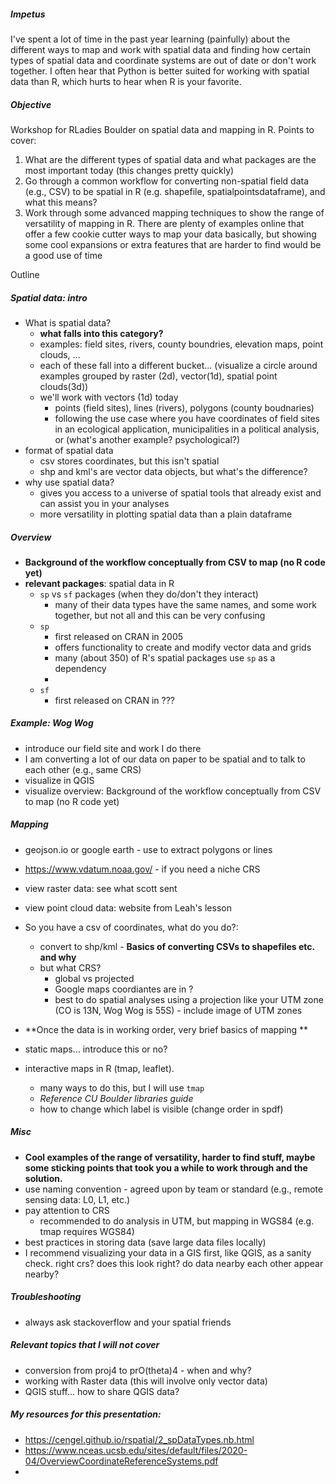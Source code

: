 ##### Impetus 
I've spent a lot of time in the past year learning (painfully) about the different ways to map and work with spatial data and finding how certain types of spatial data and coordinate systems are out of date or don't work together. I often hear that Python is better suited for working with spatial data than R, which hurts to hear when R is your favorite.  

##### Objective
Workshop for RLadies Boulder on spatial data and mapping in R. Points to cover:  
1. What are the different types of spatial data and what packages are the most important today (this changes pretty quickly)  
2. Go through a common workflow for converting non-spatial field data (e.g., CSV) to be spatial in R (e.g. shapefile, spatialpointsdataframe), and what this means?  
3. Work through some advanced mapping techniques to show the range of versatility of mapping in R. There are plenty of examples online that offer a few cookie cutter ways to map your data basically, but showing some cool expansions or extra features that are harder to find would be a good use of time  

Outline  

##### Spatial data: intro  
* What is spatial data?
  * **what falls into this category?**
  * examples: field sites, rivers, county boundries, elevation maps, point clouds, ...
  * each of these fall into a different bucket... (visualize a circle around examples grouped by raster (2d), vector(1d), spatial point clouds(3d)) 
  * we'll work with vectors (1d) today
    * points (field sites), lines (rivers), polygons (county boudnaries)
    * following the use case where you have coordinates of field sites in an ecological application, municipalities in a political analysis, or (what's another example? psychological?)
 * format of spatial data 
   * csv stores coordinates, but this isn't spatial
   * shp and kml's are vector data objects, but what's the difference?
* why use spatial data?
  * gives you access to a universe of spatial tools that already exist and can assist you in your analyses
  * more versatility in plotting spatial data than a plain dataframe


##### Overview
* **Background of the workflow conceptually from CSV to map (no R code yet)**
* **relevant packages**: spatial data in R
  * `sp` vs `sf` packages (when they do/don't they interact)
    * many of their data types have the same names, and some work together, but not all and this can be very confusing
  * `sp`
    * first released on CRAN in 2005
    * offers functionality to create and modify vector data and grids
    * many (about 350) of R's spatial packages use `sp` as a dependency
    * 
  * `sf`
    * first released on CRAN in ???


##### Example: Wog Wog
* introduce our field site and work I do there
* I am converting a lot of our data on paper to be spatial and to talk to each other (e.g., same CRS)
* visualize in QGIS
* visualize overview: Background of the workflow conceptually from CSV to map (no R code yet)


##### Mapping
* geojson.io or google earth - use to extract polygons or lines
* https://www.vdatum.noaa.gov/ - if you need a niche CRS
* view raster data: see what scott sent
* view point cloud data: website from Leah's lesson


* So you have a csv of coordinates, what do you do?: 
  * convert to shp/kml - **Basics of converting CSVs to shapefiles etc. and why**
  * but what CRS? 
    * global vs projected
    * Google maps coordiantes are in ?
    * best to do spatial analyses using a projection like your UTM zone (CO is 13N, Wog Wog is 55S) - include image of UTM zones 
* **Once the data is in working order, very brief basics of mapping **
* static maps... introduce this or no?
* interactive maps in R (tmap, leaflet). 
  * many ways to do this, but I will use `tmap`
  * *Reference CU Boulder libraries guide*
  * how to change which label is visible (change order in spdf)


##### Misc
* **Cool examples of the range of versatility, harder to find stuff, maybe some sticking points that took you a while to work through and the solution.**
* use naming convention - agreed upon by team or standard (e.g., remote sensing data: L0, L1, etc.)
* pay attention to CRS
  * recommended to do analysis in UTM, but mapping in WGS84 (e.g. tmap requires WGS84)
* best practices in storing data (save large data files locally)
* I recommend visualizing your data in a GIS first, like QGIS, as a sanity check. right crs? does this look right? do data nearby each other appear nearby?


##### Troubleshooting
* always ask stackoverflow and your spatial friends


##### Relevant topics that I will not cover
* conversion from proj4 to prO(theta)4 - when and why?
* working with Raster data (this will involve only vector data)
* QGIS stuff... how to share QGIS data? 

##### My resources for this presentation:
* https://cengel.github.io/rspatial/2_spDataTypes.nb.html
* https://www.nceas.ucsb.edu/sites/default/files/2020-04/OverviewCoordinateReferenceSystems.pdf
*

